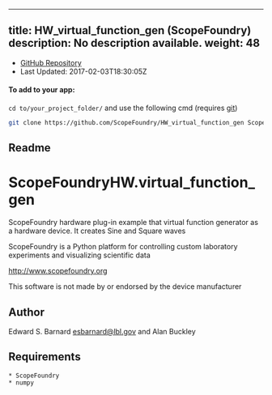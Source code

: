 
---
title: HW_virtual_function_gen (ScopeFoundry)
description: No description available.
weight: 48
---
- [GitHub Repository](https://github.com/ScopeFoundry/HW_virtual_function_gen)
- Last Updated: 2017-02-03T18:30:05Z


#### To add to your app:

`cd to/your_project_folder/` and use the following cmd (requires [git](/docs/100_development/20_git/))

```bash
git clone https://github.com/ScopeFoundry/HW_virtual_function_gen ScopeFoundryHW/virtual_function_gen
```


## Readme
ScopeFoundryHW.virtual_function_gen
===================================

ScopeFoundry hardware plug-in example that virtual function
generator as a hardware device. It creates Sine and Square waves

ScopeFoundry is a Python platform for controlling custom laboratory 
experiments and visualizing scientific data

<http://www.scopefoundry.org>

This software is not made by or endorsed by the device manufacturer


Author
----------

Edward S. Barnard <esbarnard@lbl.gov> and Alan Buckley


Requirements
------------

	* ScopeFoundry
	* numpy
